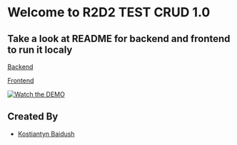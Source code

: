 # Welcome to R2D2 TEST CRUD 1.0

## Take a look at README for backend and frontend to run it localy

[Backend](https://github.com/baidush/r2d2-test/blob/main/backend/README.md)

[Frontend](https://github.com/baidush/r2d2-test/blob/main/frontend/README.md)

[![Watch the DEMO](https://ibb.co/fn8gXYV)](https://youtu.be/sDymeEwrh4E?si=8mGtev9Brg4rqSOZ)
## Created By

* [Kostiantyn Baidush](http://kostix.tech/)


